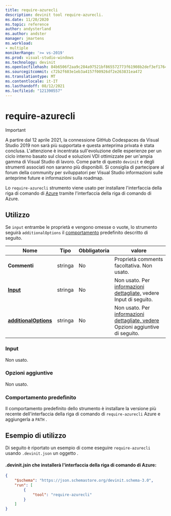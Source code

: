 ```yaml
---
title: require-azurecli
description: devinit tool require-azurecli.
ms.date: 11/20/2020
ms.topic: reference
author: andysterland
ms.author: andster
manager: jmartens
ms.workload:
- multiple
monikerRange: '>= vs-2019'
ms.prod: visual-studio-windows
ms.technology: devinit
ms.openlocfilehash: 84b6506f2aa9c284a97521bf865572773f61908b2def3ef17644cc20234ac037
ms.sourcegitcommit: c72b2f603e1eb3a4157f00926df2e263831ea472
ms.translationtype: MT
ms.contentlocale: it-IT
ms.lasthandoff: 08/12/2021
ms.locfileid: "121390557"
---
```

# <a name="require-azurecli"></a>require-azurecli

> [!IMPORTANT]
> A partire dal 12 aprile 2021, la connessione GitHub Codespaces da Visual Studio 2019 non sarà più supportata e questa anteprima privata è stata conclusa. L'attenzione è incentrata sull'evoluzione delle esperienze per un ciclo interno basato sul cloud e soluzioni VDI ottimizzate per un'ampia gamma di Visual Studio di lavoro. Come parte di questo `devinit` e degli strumenti associati non saranno più disponibili. Si consiglia di partecipare al forum della community per sviluppatori per Visual Studio informazioni sulle anteprime future e informazioni sulla roadmap.

Lo `require-azurecli` strumento viene usato per installare l'interfaccia della riga di comando di [Azure](/cli/azure/?view=azure-cli-latest&preserve-view=true) tramite l'interfaccia della riga di comando di Azure.

## <a name="usage"></a>Utilizzo

Se `input` entrambe le proprietà e vengono omesse o vuote, lo strumento seguirà `additionalOptions` il [comportamento](#default-behavior) predefinito descritto di seguito.

| Nome                                             | Tipo   | Obbligatoria | valore                                                                          |
|--------------------------------------------------|--------|----------|--------------------------------------------------------------------------------|
| **Commenti**                                     | stringa | No       | Proprietà comments facoltativa. Non usato.                                          |
| [**Input**](#input)                              | stringa | No       | Non usato. Per [informazioni dettagliate,](#input) vedere Input di seguito.                               |
| [**additionalOptions**](#additional-options)     | stringa | No       | Non usato. Per [informazioni dettagliate, vedere](#additional-options) Opzioni aggiuntive di seguito.     |

### <a name="input"></a>Input

Non usato.

### <a name="additional-options"></a>Opzioni aggiuntive

Non usato.

### <a name="default-behavior"></a>Comportamento predefinito

Il comportamento predefinito dello strumento è installare la versione più recente dell'interfaccia della riga di comando di `require-azurecli` Azure e aggiungerla a `PATH` .

## <a name="example-usage"></a>Esempio di utilizzo
Di seguito è riportato un esempio di come eseguire `require-azurecli` usando `.devinit.json` un oggetto .

#### <a name="devinitjson-that-will-install-the-azure-cli"></a>.devinit.jsin che installerà l'interfaccia della riga di comando di Azure:
```json
{
    "$schema": "https://json.schemastore.org/devinit.schema-3.0",
    "run": [
        {
            "tool": "require-azurecli"
        }
    ]
}
```